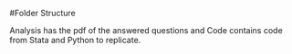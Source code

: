 #Folder Structure

Analysis has the pdf of the answered questions and Code contains code from Stata and Python to replicate.
